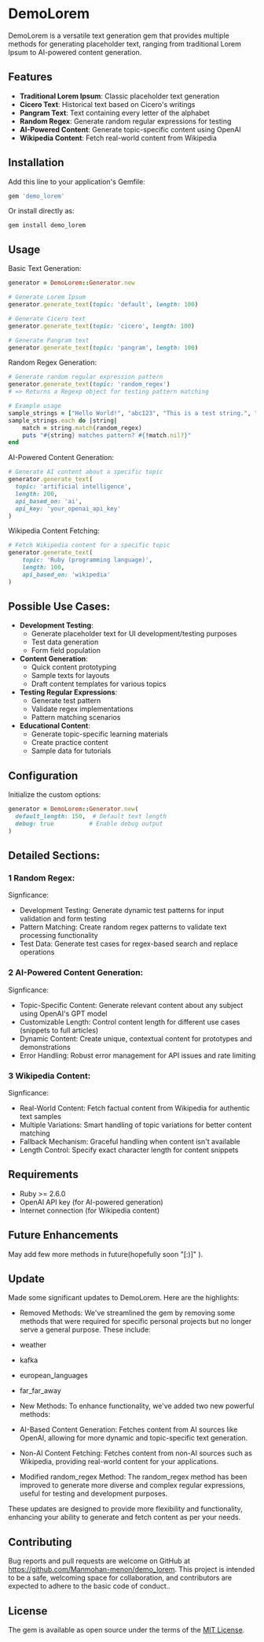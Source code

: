 # DemoLorem

DemoLorem is a versatile text generation gem that provides multiple methods for generating placeholder text, ranging from traditional Lorem Ipsum to AI-powered content generation.

## Features
- **Traditional Lorem Ipsum**: Classic placeholder text generation
- **Cicero Text**: Historical text based on Cicero's writings
- **Pangram Text**: Text containing every letter of the alphabet
- **Random Regex**: Generate random regular expressions for testing
- **AI-Powered Content**: Generate topic-specific content using OpenAI
- **Wikipedia Content**: Fetch real-world content from Wikipedia

## Installation

Add this line to your application's Gemfile:
```ruby
gem 'demo_lorem'
```
Or install directly as:
```
gem install demo_lorem
```

## Usage

Basic Text Generation:
```ruby
generator = DemoLorem::Generator.new

# Generate Lorem Ipsum
generator.generate_text(topic: 'default', length: 100)

# Generate Cicero text
generator.generate_text(topic: 'cicero', length: 100)

# Generate Pangram text
generator.generate_text(topic: 'pangram', length: 100)
```

Random Regex Generation:
```ruby
# Generate random regular expression pattern
generator.generate_text(topic: 'random_regex')
# => Returns a Regexp object for testing pattern matching

# Example usage 
sample_strings = ["Hello World!", "abc123", "This is a test string.", "Another_example_456"] 
sample_strings.each do |string| 
    match = string.match(random_regex)
    puts "#{string} matches pattern? #{!match.nil?}"
end
```

AI-Powered Content Generation:
```ruby
# Generate AI content about a specific topic
generator.generate_text(
  topic: 'artificial intelligence',
  length: 200,
  api_based_on: 'ai',
  api_key: 'your_openai_api_key'
)
```

Wikipedia Content Fetching:
```ruby
# Fetch Wikipedia content for a specific topic
generator.generate_text(
    topic: 'Ruby (programming language)',
    length: 100,
    api_based_on: 'wikipedia'
)
```

## Possible Use Cases:
- **Development Testing**: 
  - Generate placeholder text for UI development/testing purposes
  - Test data generation
  - Form field population
- **Content Generation**:
  - Quick content prototyping
  - Sample texts for layouts
  - Draft content templates for various topics
- **Testing Regular Expressions**:
  - Generate test pattern
  - Validate regex implementations
  - Pattern matching scenarios
- **Educational Content**:
  - Generate topic-specific learning materials
  - Create practice content
  - Sample data for tutorials

## Configuration
Initialize the custom options:
```ruby
generator = DemoLorem::Generator.new(
  default_length: 150,  # Default text length
  debug: true          # Enable debug output
)
```
## Detailed Sections: 
### 1 Random Regex:
Signficance:
 - Development Testing: Generate dynamic test patterns for input validation and form testing
 - Pattern Matching: Create random regex patterns to validate text processing functionality
 - Test Data: Generate test cases for regex-based search and replace operations
### 2 AI-Powered Content Generation:
Signficance:
 - Topic-Specific Content: Generate relevant content about any subject using OpenAI's GPT model
 - Customizable Length: Control content length for different use cases (snippets to full articles)
 - Dynamic Content: Create unique, contextual content for prototypes and demonstrations
 - Error Handling: Robust error management for API issues and rate limiting
### 3 Wikipedia Content:
Signficance:
 - Real-World Content: Fetch factual content from Wikipedia for authentic text samples
 - Multiple Variations: Smart handling of topic variations for better content matching
 - Fallback Mechanism: Graceful handling when content isn't available
 - Length Control: Specify exact character length for content snippets
## Requirements
  - Ruby >= 2.6.0
  - OpenAI API key (for AI-powered generation)
  - Internet connection (for Wikipedia content)
## Future Enhancements
May add few more methods in future(hopefully soon "[:)]" ).
## Update
Made some significant updates to DemoLorem. Here are the highlights:

- Removed Methods: We've streamlined the gem by removing some methods that were required for specific personal projects but no longer serve a general purpose. 
These include:

 - weather

 - kafka

 - european_languages

 - far_far_away

- New Methods: To enhance functionality, we've added two new powerful methods:

 - AI-Based Content Generation: Fetches content from AI sources like OpenAI, allowing for more dynamic and topic-specific text generation.

 - Non-AI Content Fetching: Fetches content from non-AI sources such as Wikipedia, providing real-world content for your applications.

- Modified random_regex Method: The random_regex method has been improved to generate more diverse and complex regular expressions, useful for testing and development purposes.

These updates are designed to provide more flexibility and functionality, enhancing your ability to generate and fetch content as per your needs.

## Contributing

Bug reports and pull requests are welcome on GitHub at https://github.com/Manmohan-menon/demo_lorem. This project is intended to be a safe, welcoming space for collaboration, and contributors are expected to adhere to the basic code of conduct..

## License
The gem is available as open source under the terms of the [MIT License](https://opensource.org/licenses/MIT).
